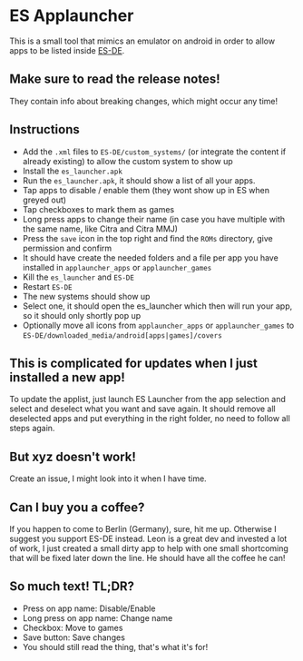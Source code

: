 # ES Applauncher
This is a small tool that mimics an emulator on android in order to allow apps to be listed inside [ES-DE]([https://pages.github.com/](https://gitlab.com/es-de/emulationstation-de)https://gitlab.com/es-de/emulationstation-de).

## Make sure to read the release notes!
They contain info about breaking changes, which might occur any time!

## Instructions
- Add the `.xml` files to `ES-DE/custom_systems/` (or integrate the content if already existing) to allow the custom system to show up
- Install the `es_launcher.apk`
- Run the `es_launcher.apk`, it should show a list of all your apps.
- Tap apps to disable / enable them (they wont show up in ES when greyed out)
- Tap checkboxes to mark them as games
- Long press apps to change their name (in case you have multiple with the same name, like Citra and Citra MMJ)
- Press the `save` icon in the top right and find the `ROMs` directory, give permission and confirm
- It should have create the needed folders and a file per app you have installed in `applauncher_apps` or `applauncher_games`
- Kill the `es_launcher` and `ES-DE`
- Restart `ES-DE`
- The new systems should show up
- Select one, it should open the es_launcher which then will run your app, so it should only shortly pop up
- Optionally move all icons from `applauncher_apps` or `applauncher_games` to `ES-DE/downloaded_media/android[apps|games]/covers`

## This is complicated for updates when I just installed a new app!
To update the applist, just launch ES Launcher from the app selection and select and deselect what you want and save again.
It should remove all deselected apps and put everything in the right folder, no need to follow all steps again.

## But xyz doesn't work!
Create an issue, I might look into it when I have time.

## Can I buy you a coffee?
If you happen to come to Berlin (Germany), sure, hit me up.
Otherwise I suggest you support ES-DE instead.
Leon is a great dev and invested a lot of work, I just created a small dirty app to help with one small shortcoming that will be fixed later down the line.
He should have all the coffee he can!

## So much text! TL;DR?
- Press on app name: Disable/Enable
- Long press on app name: Change name
- Checkbox: Move to games
- Save button: Save changes
- You should still read the thing, that's what it's for!
